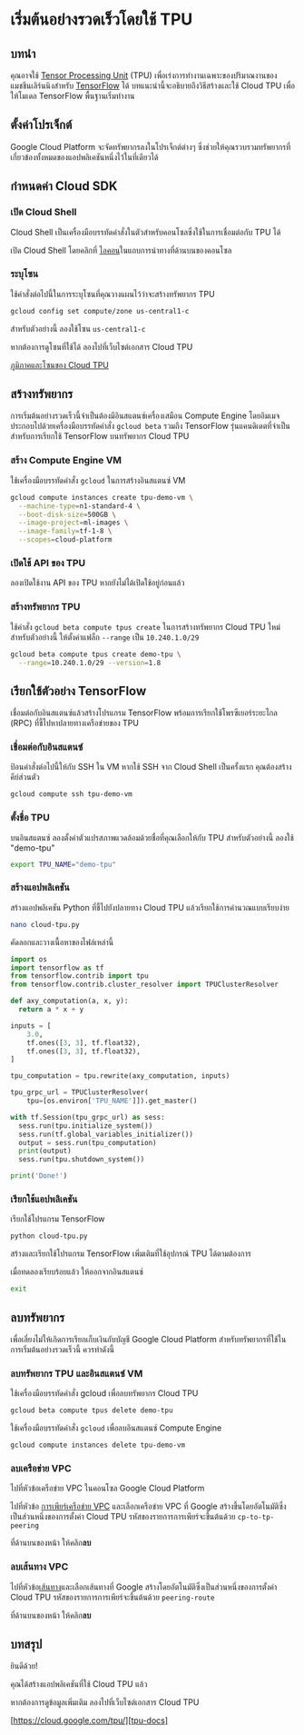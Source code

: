 # เริ่มต้นอย่างรวดเร็วโดยใช้ TPU

<walkthrough-tutorial-url url="https://cloud.google.com/tpu/docs/quickstart"></walkthrough-tutorial-url>

## บทนำ

คุณอาจใช้ [Tensor Processing Unit][tpu-docs] (TPU) เพื่อเร่งการทำงานเฉพาะของปริมาณงานของแมชชีนเลิร์นนิงสำหรับ [TensorFlow][tensor-flow] ได้ บทแนะนำนี้จะอธิบายถึงวิธีสร้างและใช้ Cloud TPU เพื่อให้โมเดล TensorFlow พื้นฐานเริ่มทำงาน

## ตั้งค่าโปรเจ็กต์

Google Cloud Platform จะจัดทรัพยากรลงในโปรเจ็กต์ต่างๆ ซึ่งช่วยให้คุณรวบรวมทรัพยากรที่เกี่ยวข้องทั้งหมดของแอปพลิเคชันหนึ่งไว้ในที่เดียวได้

<walkthrough-project-billing-setup></walkthrough-project-billing-setup>

## กำหนดค่า Cloud SDK

### เปิด Cloud Shell

Cloud Shell เป็นเครื่องมือบรรทัดคำสั่งในตัวสำหรับคอนโซลซึ่งใช้ในการเชื่อมต่อกับ TPU ได้

เปิด Cloud Shell โดยคลิกที่<walkthrough-cloud-shell-icon></walkthrough-cloud-shell-icon> [ไอคอน][spotlight-open-devshell]ในแถบการนำทางที่ด้านบนของคอนโซล

### ระบุโซน

ใช้คำสั่งต่อไปนี้ในการระบุโซนที่คุณวางแผนไว้ว่าจะสร้างทรัพยากร TPU

```bash
gcloud config set compute/zone us-central1-c
```

สำหรับตัวอย่างนี้ ลองใช้โซน `us-central1-c`

หากต้องการดูโซนที่ใช้ได้ ลองไปที่เว็บไซต์เอกสาร Cloud TPU

[ภูมิภาคและโซนของ Cloud TPU][tpu-regions]

## สร้างทรัพยากร

การเริ่มต้นอย่างรวดเร็วนี้จำเป็นต้องมีอินสแตนซ์เครื่องเสมือน Compute Engine โดยอิมเมจประกอบไปด้วยเครื่องมือบรรทัดคำสั่ง `gcloud beta` รวมถึง TensorFlow รุ่นแคนดิเดตที่จำเป็นสำหรับการเรียกใช้ TensorFlow บนทรัพยากร Cloud TPU

### สร้าง Compute Engine VM

ใช้เครื่องมือบรรทัดคำสั่ง `gcloud` ในการสร้างอินสแตนซ์ VM

```bash
gcloud compute instances create tpu-demo-vm \
  --machine-type=n1-standard-4 \
  --boot-disk-size=500GB \
  --image-project=ml-images \
  --image-family=tf-1-8 \
  --scopes=cloud-platform
```

### เปิดใช้ API ของ TPU

ลองเปิดใช้งาน API ของ TPU หากยังไม่ได้เปิดใช้อยู่ก่อนแล้ว

<walkthrough-enable-apis apis="tpu.googleapis.com"></walkthrough-enable-apis>

### สร้างทรัพยากร TPU

ใช้คำสั่ง `gcloud beta compute tpus create` ในการสร้างทรัพยากร Cloud TPU ใหม่ สำหรับตัวอย่างนี้ ให้ตั้งค่าแฟล็ก `--range` เป็น `10.240.1.0/29`

```bash
gcloud beta compute tpus create demo-tpu \
  --range=10.240.1.0/29 --version=1.8
```

## เรียกใช้ตัวอย่าง TensorFlow

เชื่อมต่อกับอินสแตนซ์แล้วสร้างโปรแกรม TensorFlow พร้อมการเรียกใช้โพรซีเยอร์ระยะไกล (RPC) ที่ชี้ไปหาปลายทางเครือข่ายของ TPU

### เชื่อมต่อกับอินสแตนซ์

ป้อนคำสั่งต่อไปนี้ให้กับ SSH ใน VM หากใช้ SSH จาก Cloud Shell เป็นครั้งแรก คุณต้องสร้างคีย์ส่วนตัว

```bash
gcloud compute ssh tpu-demo-vm
```

### ตั้งชื่อ TPU

บนอินสแตนซ์ ลองตั้งค่าตัวแปรสภาพแวดล้อมด้วยชื่อที่คุณเลือกให้กับ TPU สำหรับตัวอย่างนี้ ลองใช้ "demo-tpu"

```bash
export TPU_NAME="demo-tpu"
```

### สร้างแอปพลิเคชัน

สร้างแอปพลิเคชัน Python ที่ชี้ไปยังปลายทาง Cloud TPU แล้วเรียกใช้การคำนวณแบบเรียบง่าย

```bash
nano cloud-tpu.py
```

คัดลอกและวางเนื้อหาของไฟล์เหล่านี้

```python
import os
import tensorflow as tf
from tensorflow.contrib import tpu
from tensorflow.contrib.cluster_resolver import TPUClusterResolver

def axy_computation(a, x, y):
  return a * x + y

inputs = [
    3.0,
    tf.ones([3, 3], tf.float32),
    tf.ones([3, 3], tf.float32),
]

tpu_computation = tpu.rewrite(axy_computation, inputs)

tpu_grpc_url = TPUClusterResolver(
    tpu=[os.environ['TPU_NAME']]).get_master()

with tf.Session(tpu_grpc_url) as sess:
  sess.run(tpu.initialize_system())
  sess.run(tf.global_variables_initializer())
  output = sess.run(tpu_computation)
  print(output)
  sess.run(tpu.shutdown_system())

print('Done!')
```

### เรียกใช้แอปพลิเคชัน

เรียกใช้โปรแกรม TensorFlow

```bash
python cloud-tpu.py
```

สร้างและเรียกใช้โปรแกรม TensorFlow เพิ่มเติมที่ใช้อุปกรณ์ TPU ได้ตามต้องการ

เมื่อทดลองเรียบร้อยแล้ว ให้ออกจากอินสแตนซ์

```bash
exit
```

## ลบทรัพยากร

เพื่อเลี่ยงไม่ให้เกิดการเรียกเก็บเงินกับบัญชี Google Cloud Platform สำหรับทรัพยากรที่ใช้ในการเริ่มต้นอย่างรวดเร็วนี้ ควรทำดังนี้

### ลบทรัพยากร TPU และอินสแตนซ์ VM

ใช้เครื่องมือบรรทัดคำสั่ง gcloud เพื่อลบทรัพยากร Cloud TPU

```bash
gcloud beta compute tpus delete demo-tpu
```

ใช้เครื่องมือบรรทัดคำสั่ง `gcloud` เพื่อลบอินสแตนซ์ Compute Engine

```bash
gcloud compute instances delete tpu-demo-vm
```

### ลบเครือข่าย VPC

ไปที่หัวข้อเครือข่าย VPC ในคอนโซล Google Cloud Platform

<walkthrough-menu-navigation sectionid="VIRTUAL_NETWORK_SECTION"></walkthrough-menu-navigation>

ไปที่หัวข้อ [การเพียร์เครือข่าย VPC][spotlight-network-peering] และเลือกเครือข่าย VPC ที่ Google สร้างขึ้นโดยอัตโนมัติซึ่งเป็นส่วนหนึ่งของการตั้งค่า Cloud TPU รหัสของรายการการเพียร์จะขึ้นต้นด้วย `cp-to-tp-peering`

ที่ด้านบนของหน้า ให้คลิก**ลบ**

### ลบเส้นทาง VPC

ไปที่หัวข้อ[เส้นทาง][spotlight-routes-list]และเลือกเส้นทางที่ Google สร้างโดยอัตโนมัติซึ่งเป็นส่วนหนึ่งของการตั้งค่า Cloud TPU รหัสของรายการการเพียร์จะขึ้นต้นด้วย `peering-route`

ที่ด้านบนของหน้า ให้คลิก**ลบ**

## บทสรุป

<walkthrough-conclusion-trophy></walkthrough-conclusion-trophy>

ยินดีด้วย!

คุณได้สร้างแอปพลิเคชันที่ใช้ Cloud TPU แล้ว

หากต้องการดูข้อมูลเพิ่มเติม ลองไปที่เว็บไซต์เอกสาร Cloud TPU

[https://cloud.google.com/tpu/][tpu-docs]

[request-tpu-quota]: https://services.google.com/fb/forms/cloud-tpu-beta-request/
[spotlight-network-peering]: walkthrough://spotlight-pointer?cssSelector=#cfctest-section-nav-item-peering_list
[spotlight-open-devshell]: walkthrough://spotlight-pointer?spotlightId=devshell-activate-button
[spotlight-routes-list]: walkthrough://spotlight-pointer?cssSelector=#cfctest-section-nav-item-routes_list
[tensor-flow]: https://www.tensorflow.org/
[tpu-docs]: https://cloud.google.com/tpu/docs/
[tpu-regions]: https://cloud.google.com/tpu/docs/regions
